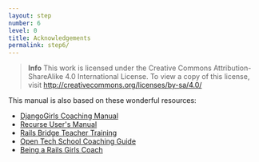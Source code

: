 ```yaml
---
layout: step
number: 6
level: 0
title: Acknowledgements
permalink: step6/
---
```


> **Info** This work is licensed under the Creative Commons Attribution-ShareAlike 4.0
> International License. To view a copy of this license, visit
> http://creativecommons.org/licenses/by-sa/4.0/

This manual is also based on these wonderful resources:

- [DjangoGirls Coaching Manual](https://coach.djangogirls.org/)
- [Recurse User's Manual](https://www.recurse.com/manual)
- [Rails Bridge Teacher Training](http://curriculum.railsbridge.org/workshop/more_teacher_training)
- [Open Tech School Coaching Guide](http://opentechschool.github.io/slides/presentations/coaching/)
- [Being a Rails Girls Coach](http://guides.railsgirls.com/coach)
